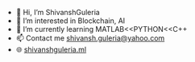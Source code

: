 - 👋 Hi, I’m ShivanshGuleria
- 👀 I’m interested in Blockchain, AI
- 🌱 I’m currently learning MATLAB<<PYTHON<<C++
- 📫 Contact me shivansh.guleria@yahoo.com
- 🌐 [shivanshguleria.ml](https://shivanshguleria.ml)

